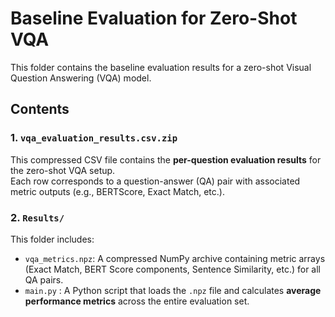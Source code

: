 # Baseline Evaluation for Zero-Shot VQA

This folder contains the baseline evaluation results for a zero-shot Visual Question Answering (VQA) model.

## Contents

### 1. `vqa_evaluation_results.csv.zip`

This compressed CSV file contains the **per-question evaluation results** for the zero-shot VQA setup.  
Each row corresponds to a question-answer (QA) pair with associated metric outputs (e.g., BERTScore, Exact Match, etc.).

### 2. `Results/`

This folder includes:

- `vqa_metrics.npz`: A compressed NumPy archive containing metric arrays (Exact Match, BERT Score components, Sentence Similarity, etc.) for all QA pairs.
- `main.py` : A Python script that loads the `.npz` file and calculates **average performance metrics** across the entire evaluation set.



